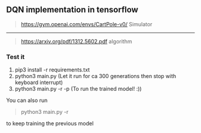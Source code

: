## DQN implementation in tensorflow
> https://gym.openai.com/envs/CartPole-v0/ Simulator
--- 
> https://arxiv.org/pdf/1312.5602.pdf algorithm


### Test it
1. pip3 install -r requirements.txt
2. python3 main.py (Let it run for ca 300 generations then stop with keyboard interrupt)
3. python3 main.py -r -p (To run the trained model! :)) 


You can also run 
> python3 main.py -r

to keep training the previous model
